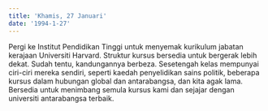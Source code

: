 ```yaml
---
title: 'Khamis, 27 Januari'
date: '1994-1-27'
---
```

Pergi ke Institut Pendidikan Tinggi untuk menyemak kurikulum jabatan kerajaan Universiti Harvard. Struktur kursus bersedia untuk bergerak lebih dekat. Sudah tentu, kandungannya berbeza. Sesetengah kelas mempunyai ciri-ciri mereka sendiri, seperti kaedah penyelidikan sains politik, beberapa kursus dalam hubungan global dan antarabangsa, dan kita agak lama. Bersedia untuk menimbang semula kursus kami dan sejajar dengan universiti antarabangsa terbaik.